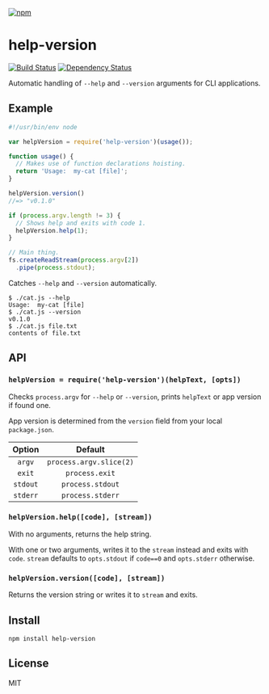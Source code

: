 [![npm](https://nodei.co/npm/help-version.png)](https://nodei.co/npm/help-version/)

# help-version

[![Build Status][travis-badge]][travis] [![Dependency Status][david-badge]][david]

Automatic handling of `--help` and `--version` arguments for CLI applications.

[travis]: https://travis-ci.org/eush77/help-version
[travis-badge]: https://travis-ci.org/eush77/help-version.svg
[david]: https://david-dm.org/eush77/help-version
[david-badge]: https://david-dm.org/eush77/help-version.png

## Example

```js
#!/usr/bin/env node

var helpVersion = require('help-version')(usage());

function usage() {
  // Makes use of function declarations hoisting.
  return 'Usage:  my-cat [file]';
}

helpVersion.version()
//=> "v0.1.0"

if (process.argv.length != 3) {
  // Shows help and exits with code 1.
  helpVersion.help(1);
}

// Main thing.
fs.createReadStream(process.argv[2])
  .pipe(process.stdout);
```

Catches `--help` and `--version` automatically.

```
$ ./cat.js --help
Usage:  my-cat [file]
$ ./cat.js --version
v0.1.0
$ ./cat.js file.txt
contents of file.txt
```

## API

### `helpVersion = require('help-version')(helpText, [opts])`

Checks `process.argv` for `--help` or `--version`, prints `helpText` or app version if found one.

App version is determined from the `version` field from your local `package.json`.

| Option   | Default                 |
| :------: | :---------------------: |
| `argv`   | `process.argv.slice(2)` |
| `exit`   | `process.exit`          |
| `stdout` | `process.stdout`        |
| `stderr` | `process.stderr`        |

### `helpVersion.help([code], [stream])`

With no arguments, returns the help string.

With one or two arguments, writes it to the `stream` instead and exits with `code`. `stream` defaults to `opts.stdout` if `code==0` and `opts.stderr` otherwise.

### `helpVersion.version([code], [stream])`

Returns the version string or writes it to `stream` and exits.

## Install

```
npm install help-version
```

## License

MIT
